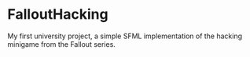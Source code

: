 # FalloutHacking
My first university project, a simple SFML implementation of the hacking minigame from the Fallout series.
